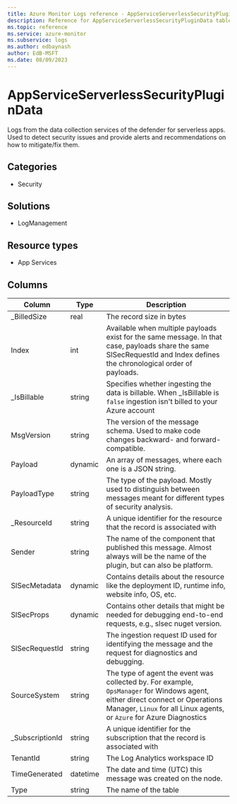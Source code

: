 ```yaml
---
title: Azure Monitor Logs reference - AppServiceServerlessSecurityPluginData
description: Reference for AppServiceServerlessSecurityPluginData table in Azure Monitor Logs.
ms.topic: reference
ms.service: azure-monitor
ms.subservice: logs
ms.author: edbaynash
author: EdB-MSFT
ms.date: 08/09/2023
---
```


# AppServiceServerlessSecurityPluginData

Logs from the data collection services of the defender for serverless apps. Used to detect security issues and provide alerts and recommendations on how to mitigate/fix them.

## Categories

- Security
## Solutions

- LogManagement
## Resource types

- App Services




## Columns

| Column | Type | Description |
|---|---|---|
| _BilledSize | real | The record size in bytes |
| Index | int | Available when multiple payloads exist for the same message. In that case, payloads share the same SlSecRequestId and Index defines the chronological order of payloads. |
| _IsBillable | string | Specifies whether ingesting the data is billable. When _IsBillable is `false` ingestion isn't billed to your Azure account |
| MsgVersion | string | The version of the message schema. Used to make code changes backward- and forward- compatible. |
| Payload | dynamic | An array of messages, where each one is a JSON string. |
| PayloadType | string | The type of the payload. Mostly used to distinguish between messages meant for different types of security analysis. |
| _ResourceId | string | A unique identifier for the resource that the record is associated with |
| Sender | string | The name of the component that published this message. Almost always will be the name of the plugin, but can also be platform. |
| SlSecMetadata | dynamic | Contains details about the resource like the deployment ID, runtime info, website info, OS, etc. |
| SlSecProps | dynamic | Contains other details that might be needed for debugging end-to-end requests, e.g., slsec nuget version. |
| SlSecRequestId | string | The ingestion request ID used for identifying the message and the request for diagnostics and debugging. |
| SourceSystem | string | The type of agent the event was collected by. For example, `OpsManager` for Windows agent, either direct connect or Operations Manager, `Linux` for all Linux agents, or `Azure` for Azure Diagnostics |
| _SubscriptionId | string | A unique identifier for the subscription that the record is associated with |
| TenantId | string | The Log Analytics workspace ID |
| TimeGenerated | datetime | The date and time (UTC) this message was created on the node. |
| Type | string | The name of the table |
